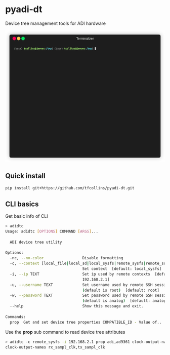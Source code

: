 # pyadi-dt

Device tree management tools for ADI hardware

![props command](docs/media/props.gif)

## Quick install

```bash
pip install git+https://github.com/tfcollins/pyadi-dt.git
```

## CLI basics

Get basic info of CLI
```bash
> adidtc
Usage: adidtc [OPTIONS] COMMAND [ARGS]...

  ADI device tree utility

Options:
  -nc, --no-color                 Disable formatting
  -c, --context [local_file|local_sd|local_sysfs|remote_sysfs|remote_sd]
                                  Set context  [default: local_sysfs]
  -i, --ip TEXT                   Set ip used by remote contexts  [default:
                                  192.168.2.1]
  -u, --username TEXT             Set username used by remote SSH sessions
                                  (default is root)  [default: root]
  -w, --password TEXT             Set password used by remote SSH sessions
                                  (default is analog)  [default: analog]
  --help                          Show this message and exit.

Commands:
  prop  Get and set device tree properties COMPATIBLE_ID - Value of..
```

Use the **prop** sub command to read device tree attributes
```bash
> adidtc -c remote_sysfs -i 192.168.2.1 prop adi,ad9361 clock-output-names
clock-output-names rx_sampl_clk,tx_sampl_clk
```
